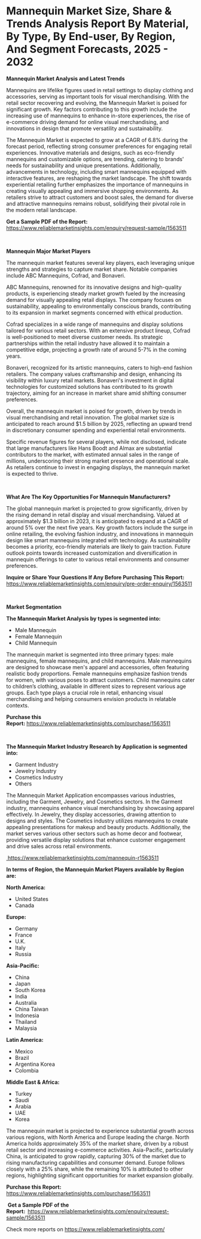 <p><h1>Mannequin Market Size, Share & Trends Analysis Report By Material, By Type, By End-user, By Region, And Segment Forecasts, 2025 - 2032</h1></p><p><strong>Mannequin Market Analysis and Latest Trends</strong></p>
<p><p>Mannequins are lifelike figures used in retail settings to display clothing and accessories, serving as important tools for visual merchandising. With the retail sector recovering and evolving, the Mannequin Market is poised for significant growth. Key factors contributing to this growth include the increasing use of mannequins to enhance in-store experiences, the rise of e-commerce driving demand for online visual merchandising, and innovations in design that promote versatility and sustainability.</p><p>The Mannequin Market is expected to grow at a CAGR of 6.8% during the forecast period, reflecting strong consumer preferences for engaging retail experiences. Innovative materials and designs, such as eco-friendly mannequins and customizable options, are trending, catering to brands' needs for sustainability and unique presentations. Additionally, advancements in technology, including smart mannequins equipped with interactive features, are reshaping the market landscape. The shift towards experiential retailing further emphasizes the importance of mannequins in creating visually appealing and immersive shopping environments. As retailers strive to attract customers and boost sales, the demand for diverse and attractive mannequins remains robust, solidifying their pivotal role in the modern retail landscape.</p></p>
<p><strong>Get a Sample PDF of the Report:&nbsp;</strong> <a href="https://www.reliablemarketinsights.com/enquiry/request-sample/1563511?utm_campaign=2137&utm_medium=2&utm_source=Github&utm_content=ia&utm_term=05022025&utm_id=mannequin">https://www.reliablemarketinsights.com/enquiry/request-sample/1563511</a></p>
<p>&nbsp;</p>
<p><strong>Mannequin Major Market Players</strong></p>
<p><p>The mannequin market features several key players, each leveraging unique strengths and strategies to capture market share. Notable companies include ABC Mannequins, Cofrad, and Bonaveri. </p><p>ABC Mannequins, renowned for its innovative designs and high-quality products, is experiencing steady market growth fueled by the increasing demand for visually appealing retail displays. The company focuses on sustainability, appealing to environmentally conscious brands, contributing to its expansion in market segments concerned with ethical production.</p><p>Cofrad specializes in a wide range of mannequins and display solutions tailored for various retail sectors. With an extensive product lineup, Cofrad is well-positioned to meet diverse customer needs. Its strategic partnerships within the retail industry have allowed it to maintain a competitive edge, projecting a growth rate of around 5-7% in the coming years.</p><p>Bonaveri, recognized for its artistic mannequins, caters to high-end fashion retailers. The company values craftsmanship and design, enhancing its visibility within luxury retail markets. Bonaveri's investment in digital technologies for customized solutions has contributed to its growth trajectory, aiming for an increase in market share amid shifting consumer preferences.</p><p>Overall, the mannequin market is poised for growth, driven by trends in visual merchandising and retail innovation. The global market size is anticipated to reach around $1.5 billion by 2025, reflecting an upward trend in discretionary consumer spending and experiential retail environments. </p><p>Specific revenue figures for several players, while not disclosed, indicate that large manufacturers like Hans Boodt and Almax are substantial contributors to the market, with estimated annual sales in the range of millions, underscoring their strong market presence and operational scale. As retailers continue to invest in engaging displays, the mannequin market is expected to thrive.</p></p>
<p>&nbsp;</p>
<p><strong>What Are The Key Opportunities For Mannequin Manufacturers?</strong></p>
<p><p>The global mannequin market is projected to grow significantly, driven by the rising demand in retail display and visual merchandising. Valued at approximately $1.3 billion in 2023, it is anticipated to expand at a CAGR of around 5% over the next five years. Key growth factors include the surge in online retailing, the evolving fashion industry, and innovations in mannequin design like smart mannequins integrated with technology. As sustainability becomes a priority, eco-friendly materials are likely to gain traction. Future outlook points towards increased customization and diversification in mannequin offerings to cater to various retail environments and consumer preferences.</p></p>
<p><strong>Inquire or Share Your Questions If Any Before Purchasing This Report:</strong> <a href="https://www.reliablemarketinsights.com/enquiry/pre-order-enquiry/1563511?utm_campaign=2137&utm_medium=2&utm_source=Github&utm_content=ia&utm_term=05022025&utm_id=mannequin">https://www.reliablemarketinsights.com/enquiry/pre-order-enquiry/1563511</a></p>
<p>&nbsp;</p>
<p><strong>Market Segmentation</strong></p>
<p><strong>The Mannequin Market Analysis by types is segmented into:</strong></p>
<p><ul><li>Male Mannequin</li><li>Female Mannequin</li><li>Child Mannequin</li></ul></p>
<p><p>The mannequin market is segmented into three primary types: male mannequins, female mannequins, and child mannequins. Male mannequins are designed to showcase men's apparel and accessories, often featuring realistic body proportions. Female mannequins emphasize fashion trends for women, with various poses to attract customers. Child mannequins cater to children’s clothing, available in different sizes to represent various age groups. Each type plays a crucial role in retail, enhancing visual merchandising and helping consumers envision products in relatable contexts.</p></p>
<p><strong>Purchase this Report:&nbsp;</strong><a href="https://www.reliablemarketinsights.com/purchase/1563511?utm_campaign=2137&utm_medium=2&utm_source=Github&utm_content=ia&utm_term=05022025&utm_id=mannequin">https://www.reliablemarketinsights.com/purchase/1563511</a></p>
<p>&nbsp;</p>
<p><strong>The Mannequin Market Industry Research by Application is segmented into:</strong></p>
<p><ul><li>Garment Industry</li><li>Jewelry Industry</li><li>Cosmetics Industry</li><li>Others</li></ul></p>
<p><p>The Mannequin Market Application encompasses various industries, including the Garment, Jewelry, and Cosmetics sectors. In the Garment industry, mannequins enhance visual merchandising by showcasing apparel effectively. In Jewelry, they display accessories, drawing attention to designs and styles. The Cosmetics industry utilizes mannequins to create appealing presentations for makeup and beauty products. Additionally, the market serves various other sectors such as home decor and footwear, providing versatile display solutions that enhance customer engagement and drive sales across retail environments.</p></p>
<p><a href="https://www.reliablemarketinsights.com/mannequin-r1563511?utm_campaign=2137&utm_medium=2&utm_source=Github&utm_content=ia&utm_term=05022025&utm_id=mannequin">&nbsp;https://www.reliablemarketinsights.com/mannequin-r1563511</a></p>
<p><strong>In terms of Region, the Mannequin Market Players available by Region are:</strong></p>
<p>
    <p> <strong> North America: </strong>
        <ul>
            <li>United States</li>
            <li>Canada</li>
        </ul>
        </p> 
    <p> <strong> Europe: </strong>
        <ul>
            <li>Germany</li>
            <li>France</li>
            <li>U.K.</li>
            <li>Italy</li>
            <li>Russia</li>
        </ul>
        </p> 
    <p> <strong> Asia-Pacific: </strong>
        <ul>
            <li>China</li>
            <li>Japan</li>
            <li>South Korea</li>
            <li>India</li>
            <li>Australia</li>
            <li>China Taiwan</li>
            <li>Indonesia</li>
            <li>Thailand</li>
            <li>Malaysia</li>
        </ul>
        </p> 
    <p> <strong> Latin America: </strong>
        <ul>
            <li>Mexico</li>
            <li>Brazil</li>
            <li>Argentina Korea</li>
            <li>Colombia</li>
        </ul>
        </p> 
    <p> <strong> Middle East & Africa: </strong>
        <ul>
            <li>Turkey</li>
            <li>Saudi</li>
            <li>Arabia</li>
            <li>UAE</li>
            <li>Korea</li>
        </ul>
    </p>
    </p>
<p><p>The mannequin market is projected to experience substantial growth across various regions, with North America and Europe leading the charge. North America holds approximately 35% of the market share, driven by a robust retail sector and increasing e-commerce activities. Asia-Pacific, particularly China, is anticipated to grow rapidly, capturing 30% of the market due to rising manufacturing capabilities and consumer demand. Europe follows closely with a 25% share, while the remaining 10% is attributed to other regions, highlighting significant opportunities for market expansion globally.</p></p>
<p><strong>Purchase this Report: </strong><a href="https://www.reliablemarketinsights.com/purchase/1563511?utm_campaign=2137&utm_medium=2&utm_source=Github&utm_content=ia&utm_term=05022025&utm_id=mannequin">https://www.reliablemarketinsights.com/purchase/1563511</a></p>
<p>&nbsp;<strong>Get a Sample PDF of the Report:&nbsp;&nbsp;</strong><a href="https://www.reliablemarketinsights.com/enquiry/request-sample/1563511?utm_campaign=2137&utm_medium=2&utm_source=Github&utm_content=ia&utm_term=05022025&utm_id=mannequin">https://www.reliablemarketinsights.com/enquiry/request-sample/1563511</a></p>
<p><strong></strong></p>
<p>Check more reports on <a href="https://www.reliablemarketinsights.com/?utm_campaign=2137&utm_medium=2&utm_source=Github&utm_content=ia&utm_term=05022025&utm_id=mannequin">https://www.reliablemarketinsights.com/</a></p>